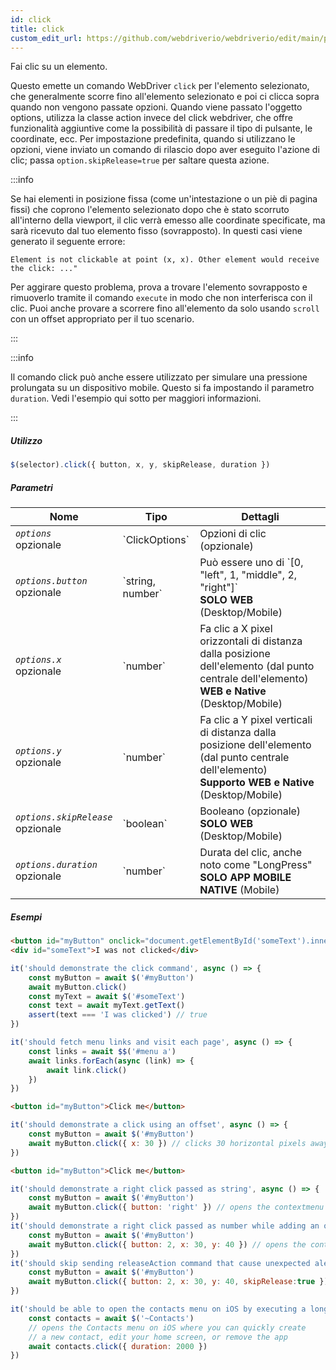```yaml
---
id: click
title: click
custom_edit_url: https://github.com/webdriverio/webdriverio/edit/main/packages/webdriverio/src/commands/element/click.ts
---
```


Fai clic su un elemento.

Questo emette un comando WebDriver `click` per l'elemento selezionato, che generalmente scorre fino all'elemento selezionato e poi ci clicca sopra quando non vengono passate opzioni. Quando viene passato l'oggetto options, utilizza la classe action invece del click webdriver, che offre funzionalità aggiuntive come la possibilità di passare il tipo di pulsante, le coordinate, ecc. Per impostazione predefinita, quando si utilizzano le opzioni, viene inviato un comando di rilascio dopo aver eseguito l'azione di clic; passa `option.skipRelease=true` per saltare questa azione.

:::info

Se hai elementi in posizione fissa (come un'intestazione o un piè di pagina fissi) che coprono l'elemento selezionato dopo che è stato scorruto all'interno della viewport, il clic verrà emesso alle coordinate specificate, ma sarà ricevuto dal tuo elemento fisso (sovrapposto). In questi casi viene generato il seguente errore:

```
Element is not clickable at point (x, x). Other element would receive the click: ..."
```

Per aggirare questo problema, prova a trovare l'elemento sovrapposto e rimuoverlo tramite il comando `execute` in modo che non interferisca con il clic. Puoi anche provare a scorrere fino all'elemento da solo usando `scroll` con un offset appropriato per il tuo scenario.

:::

:::info

Il comando click può anche essere utilizzato per simulare una pressione prolungata su un dispositivo mobile. Questo si fa impostando il parametro `duration`.
Vedi l'esempio qui sotto per maggiori informazioni.

:::

##### Utilizzo

```js
$(selector).click({ button, x, y, skipRelease, duration })
```

##### Parametri

<table>
  <thead>
    <tr>
      <th>Nome</th><th>Tipo</th><th>Dettagli</th>
    </tr>
  </thead>
  <tbody>
    <tr>
      <td><code><var>options</var></code><br /><span className="label labelWarning">opzionale</span></td>
      <td>`ClickOptions`</td>
      <td>Opzioni di clic (opzionale)</td>
    </tr>
    <tr>
      <td><code><var>options.button</var></code><br /><span className="label labelWarning">opzionale</span></td>
      <td>`string, number`</td>
      <td>Può essere uno di `[0, "left", 1, "middle", 2, "right"]` <br /><strong>SOLO WEB</strong> (Desktop/Mobile)</td>
    </tr>
    <tr>
      <td><code><var>options.x</var></code><br /><span className="label labelWarning">opzionale</span></td>
      <td>`number`</td>
      <td>Fa clic a X pixel orizzontali di distanza dalla posizione dell'elemento (dal punto centrale dell'elemento)<br /><strong>WEB e Native</strong> (Desktop/Mobile)</td>
    </tr>
    <tr>
      <td><code><var>options.y</var></code><br /><span className="label labelWarning">opzionale</span></td>
      <td>`number`</td>
      <td>Fa clic a Y pixel verticali di distanza dalla posizione dell'elemento (dal punto centrale dell'elemento)<br /><strong>Supporto WEB e Native</strong> (Desktop/Mobile)</td>
    </tr>
    <tr>
      <td><code><var>options.skipRelease</var></code><br /><span className="label labelWarning">opzionale</span></td>
      <td>`boolean`</td>
      <td>Booleano (opzionale) <br /><strong>SOLO WEB</strong> (Desktop/Mobile)</td>
    </tr>
    <tr>
      <td><code><var>options.duration</var></code><br /><span className="label labelWarning">opzionale</span></td>
      <td>`number`</td>
      <td>Durata del clic, anche noto come "LongPress" <br /><strong>SOLO APP MOBILE NATIVE</strong> (Mobile)</td>
    </tr>
  </tbody>
</table>

##### Esempi

```html title="example.html"
<button id="myButton" onclick="document.getElementById('someText').innerHTML='I was clicked'">Click me</button>
<div id="someText">I was not clicked</div>
```

```js title="click.js"
it('should demonstrate the click command', async () => {
    const myButton = await $('#myButton')
    await myButton.click()
    const myText = await $('#someText')
    const text = await myText.getText()
    assert(text === 'I was clicked') // true
})
```

```js title="example.js"
it('should fetch menu links and visit each page', async () => {
    const links = await $$('#menu a')
    await links.forEach(async (link) => {
        await link.click()
    })
})

```

```html title="example.html"
<button id="myButton">Click me</button>
```

```js title="example.js"
it('should demonstrate a click using an offset', async () => {
    const myButton = await $('#myButton')
    await myButton.click({ x: 30 }) // clicks 30 horizontal pixels away from location of the button (from center point of element)
})

```

```html title="example.html"
<button id="myButton">Click me</button>
```

```js title="example.js"
it('should demonstrate a right click passed as string', async () => {
    const myButton = await $('#myButton')
    await myButton.click({ button: 'right' }) // opens the contextmenu at the location of the button
})
it('should demonstrate a right click passed as number while adding an offset', async () => {
    const myButton = await $('#myButton')
    await myButton.click({ button: 2, x: 30, y: 40 }) // opens the contextmenu 30 horizontal and 40 vertical pixels away from location of the button (from the center of element)
})
it('should skip sending releaseAction command that cause unexpected alert closure', async () => {
    const myButton = await $('#myButton')
    await myButton.click({ button: 2, x: 30, y: 40, skipRelease:true }) // skips sending releaseActions
})

```

```js title="longpress.example.js"
it('should be able to open the contacts menu on iOS by executing a longPress', async () => {
    const contacts = await $('~Contacts')
    // opens the Contacts menu on iOS where you can quickly create
    // a new contact, edit your home screen, or remove the app
    await contacts.click({ duration: 2000 })
})
```